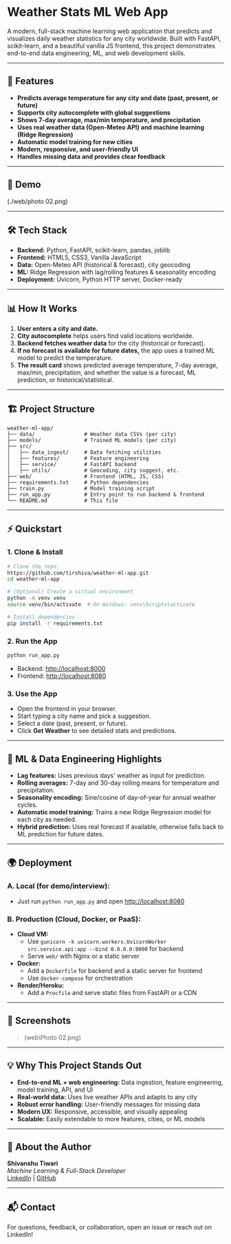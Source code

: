 # Weather Stats ML Web App

A modern, full-stack machine learning web application that predicts and visualizes daily weather statistics for any city worldwide. Built with FastAPI, scikit-learn, and a beautiful vanilla JS frontend, this project demonstrates end-to-end data engineering, ML, and web development skills.

---

## 🌟 Features
- **Predicts average temperature for any city and date (past, present, or future)**
- **Supports city autocomplete with global suggestions**
- **Shows 7-day average, max/min temperature, and precipitation**
- **Uses real weather data (Open-Meteo API) and machine learning (Ridge Regression)**
- **Automatic model training for new cities**
- **Modern, responsive, and user-friendly UI**
- **Handles missing data and provides clear feedback**

---

## 🚀 Demo
(./web/photo 02.png)

---

## 🛠️ Tech Stack
- **Backend:** Python, FastAPI, scikit-learn, pandas, joblib
- **Frontend:** HTML5, CSS3, Vanilla JavaScript
- **Data:** Open-Meteo API (historical & forecast), city geocoding
- **ML:** Ridge Regression with lag/rolling features & seasonality encoding
- **Deployment:** Uvicorn, Python HTTP server, Docker-ready

---

## 📊 How It Works
1. **User enters a city and date.**
2. **City autocomplete** helps users find valid locations worldwide.
3. **Backend fetches weather data** for the city (historical or forecast).
4. **If no forecast is available for future dates,** the app uses a trained ML model to predict the temperature.
5. **The result card** shows predicted average temperature, 7-day average, max/min, precipitation, and whether the value is a forecast, ML prediction, or historical/statistical.

---

## 🏗️ Project Structure
```
weather-ml-app/
├── data/                # Weather data CSVs (per city)
├── models/              # Trained ML models (per city)
├── src/
│   ├── data_ingest/     # Data fetching utilities
│   ├── features/        # Feature engineering
│   ├── service/         # FastAPI backend
│   ├── utils/           # Geocoding, city suggest, etc.
├── web/                 # Frontend (HTML, JS, CSS)
├── requirements.txt     # Python dependencies
├── train.py             # Model training script
├── run_app.py           # Entry point to run backend & frontend
└── README.md            # This file
```

---

## ⚡ Quickstart

### 1. **Clone & Install**
```bash
# Clone the repo
https://github.com/tirshiva/weather-ml-app.git
cd weather-ml-app

# (Optional) Create a virtual environment
python -m venv venv
source venv/bin/activate  # On Windows: venv\Scripts\activate

# Install dependencies
pip install -r requirements.txt
```

### 2. **Run the App**
```bash
python run_app.py
```
- Backend: [http://localhost:8000](http://localhost:8000)
- Frontend: [http://localhost:8080](http://localhost:8080)

### 3. **Use the App**
- Open the frontend in your browser.
- Start typing a city name and pick a suggestion.
- Select a date (past, present, or future).
- Click **Get Weather** to see detailed stats and predictions.

---

## 🧠 ML & Data Engineering Highlights
- **Lag features:** Uses previous days' weather as input for prediction.
- **Rolling averages:** 7-day and 30-day rolling means for temperature and precipitation.
- **Seasonality encoding:** Sine/cosine of day-of-year for annual weather cycles.
- **Automatic model training:** Trains a new Ridge Regression model for each city as needed.
- **Hybrid prediction:** Uses real forecast if available, otherwise falls back to ML prediction for future dates.

---

## 🌍 Deployment

### **A. Local (for demo/interview):**
- Just run `python run_app.py` and open [http://localhost:8080](http://localhost:8080)

### **B. Production (Cloud, Docker, or PaaS):**
- **Cloud VM:**
  - Use `gunicorn -k uvicorn.workers.UvicornWorker src.service.api:app --bind 0.0.0.0:8000` for backend
  - Serve `web/` with Nginx or a static server
- **Docker:**
  - Add a `Dockerfile` for backend and a static server for frontend
  - Use `docker-compose` for orchestration
- **Render/Heroku:**
  - Add a `Procfile` and serve static files from FastAPI or a CDN

---

## 📸 Screenshots
> (web\Photo 02.png)

---

## 💡 Why This Project Stands Out
- **End-to-end ML + web engineering:** Data ingestion, feature engineering, model training, API, and UI
- **Real-world data:** Uses live weather APIs and adapts to any city
- **Robust error handling:** User-friendly messages for missing data
- **Modern UX:** Responsive, accessible, and visually appealing
- **Scalable:** Easily extendable to more features, cities, or ML models

---

## 🙋 About the Author
**Shivanshu Tiwari**  
_Machine Learning & Full-Stack Developer_  
[LinkedIn](https://www.linkedin.com/in/shivanshu2407) | [GitHub](https://github.com/tirshiva)

---

## 📬 Contact
For questions, feedback, or collaboration, open an issue or reach out on LinkedIn! 